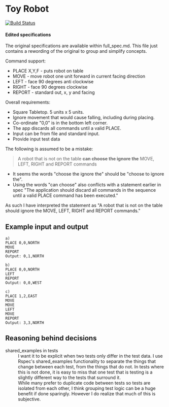 # Toy Robot

[![Build Status](https://travis-ci.org/gerrywastaken/toy_robot.svg?branch=master)](https://travis-ci.org/gerrywastaken/toy_robot)

#### Edited specifications

The original specifications are available within full_spec.md. This file just contains a rewording of the original to group and simplify concepts.

Command support:
- PLACE X,Y,F - puts robot on table  
- MOVE - move robot one unit forward in current facing direction  
- LEFT - face 90 degrees anti clockwise  
- RIGHT - face 90 degrees clockwise  
- REPORT - standard out, x, y and facing

Overall requirements:
- Square Tabletop. 5 units x 5 units.
- Ignore movement that would cause falling, including during placing.
- Co-ordinate "0,0" is in the bottom left corner.
- The app discards all commands until a valid PLACE.
- Input can be from file and standard input.
- Provide input test data


The following is assumed to be a mistake:

> A robot that is not on the table **can choose the ignore the** MOVE, LEFT, RIGHT and REPORT commands

- It seems the words "choose the ignore the" should be "choose to ignore the".
- Using the words "can choose" also conflicts with a statement earlier in spec "The application should discard all commands in the sequence until a valid PLACE command has been executed."

As such I have interpreted the statement as "A robot that is not on the table should ignore the MOVE, LEFT, RIGHT and REPORT commands."


Example input and output
------------------------
```
a)
PLACE 0,0,NORTH
MOVE
REPORT
Output: 0,1,NORTH

b)
PLACE 0,0,NORTH
LEFT
REPORT
Output: 0,0,WEST

c)
PLACE 1,2,EAST
MOVE
MOVE
LEFT
MOVE
REPORT
Output: 3,3,NORTH
```

Reasoning behind decisions
--------------------------

<dl>
  <dt>shared_examples in tests</dt>
  <dd>I want it to be explicit when two tests only differ in the test data. I use Rspec's shared_examples functionality to separate the things that change between each test, from the things that do not. In tests where this is not done, it is easy to miss that one test that is testing is a slightly different way to the tests that surround it.</dd>

  <dd>While many prefer to duplicate code between tests so tests are isolated from each other, I think grouping test logic can be a huge benefit if done sparingly. However I do realize that much of this is subjective.</dd>
</dl>
